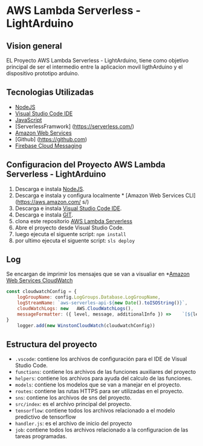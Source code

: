 # AWS Lambda Serverless - LightArduino
## Vision general 
EL Proyecto AWS Lambda Serverless - LightArduino, tiene como objetivo principal de ser el intermedio entre la aplicacion movil ligthArduino y el dispositivo prototipo arduino.
## Tecnologias Utilizadas
* [NodeJS](https://nodejs.org/en/)
* [Visual Studio Code IDE](https://code.visualstudio.com/)
* [JavaScript](https://www.javascript.com/)
* [ServerlessFramwork] (https://serverless.com/)
* [Amazon Web Services](https://aws.amazon.com/es/)
* [Github] (https://github.com)
* [Firebase Cloud Messaging](https://firebase.google.com/docs/cloud-messaging)
## Configuracion del Proyecto AWS Lambda Serverless - LightArduino

1. Descarga e instala [NodeJS](https://nodejs.org/en/).
2. Descarga e instala y configura localmente * [Amazon Web Services CLI](https://aws.amazon.com/ s/)
3. Descarga e instala [Visual Studio Code IDE](https://code.visualstudio.com/).
4. Descarga e instala [GIT](https://git-scm.com/).
5. clona este repositorio [AWS Lambda Serverless](https://github.com/cb161769/aws-lambda-serverless-Functional)
6. Abre el proyecto desde Visual Studio Code.
7. luego ejecuta el siguente 
script: `npm install`
8. por ultimo ejecuta el siguente
script: `sls deploy`

## Log

Se encargan de imprimir los mensajes que se van a visualiar en *[Amazon Web Services CloudWatch](https://aws.amazon.com/es/cloudwatch/) 
```javascript 
const cloudwatchConfig = {
    logGroupName: config.LogGroups.Database.LogGroupName,
    logStreamName: `aws-serverles-api-${new Date().toISOString()}`,
    cloudWatchLogs: new   AWS.CloudWatchLogs(),
    messageFormatter: ({ level, message, additionalInfo }) =>    `[${level}] : ${message} \nInformacion Adicional: ${JSON.stringify(additionalInfo)}}`
}
    logger.add(new WinstonCloudWatch(cloudwatchConfig))
```
## Estructura del proyecto
* `.vscode`: contiene los archivos de configuración para el IDE de Visual Studio Code.
* `functions`: contiene los archivos de las funciones auxiliares del proyecto
* `helpers`: contiene los archivos para ayuda del calculo de las funciones.
* `models`: contiene los modelos que se van a manejar en el proyecto.
* `routes`: contiene las rutas HTTPS para ser utilizadas en el proyecto.
* `sns`: contiene los archivos de sns del proyecto.
* `src/index`: es el archivo principal del proyecto.
* `tensorflow`: contiene todos los archivos relacionado a el modelo predictivo de tensorflow
* `handler.js`: es el archivo de inicio del proyecto
* `job`: contiene todos los archivos relacionado a la configuracion de las tareas programadas.

